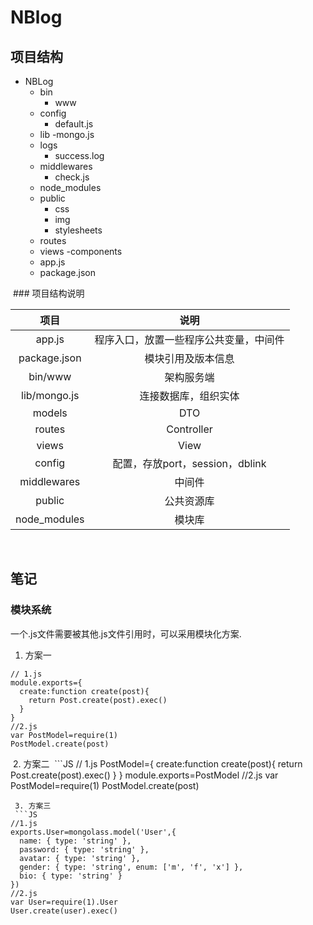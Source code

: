 # NBlog

## 项目结构
- NBLog
  - bin
    - www 
  - config
    - default.js
  - lib
    -mongo.js
  - logs
    - success.log
  - middlewares
    - check.js
  - node_modules
  - public
    - css
    - img
    - stylesheets
  - routes
  - views
    -components
  - app.js
  - package.json
  
  ### 项目结构说明
  
  项目|说明
  :--:|:--:
  app.js|程序入口，放置一些程序公共变量，中间件
  package.json|模块引用及版本信息
  bin/www|架构服务端
  lib/mongo.js|连接数据库，组织实体
  models|DTO
  routes|Controller
  views|View
  config|配置，存放port，session，dblink
  middlewares|中间件
  public|公共资源库
  node_modules|模块库
  
## 笔记

### 模块系统
  一个.js文件需要被其他.js文件引用时，可以采用模块化方案.
  1. 方案一
  ```JS
  // 1.js
  module.exports={
    create:function create(post){
      return Post.create(post).exec()
    }
  }
  //2.js
  var PostModel=require(1)
  PostModel.create(post)
  
  ```
  2. 方案二
  ```JS
  // 1.js
  PostModel={
    create:function create(post){
      return Post.create(post).exec()
    }
  }
  module.exports=PostModel
  //2.js
  var PostModel=require(1)
  PostModel.create(post)  
  ```
  3. 方案三
  ```JS
  //1.js
  exports.User=mongolass.model('User',{
    name: { type: 'string' },
    password: { type: 'string' },
    avatar: { type: 'string' },
    gender: { type: 'string', enum: ['m', 'f', 'x'] },
    bio: { type: 'string' }
  })
  //2.js
  var User=require(1).User
  User.create(user).exec()
  ```

  
  
  
  
  
  
